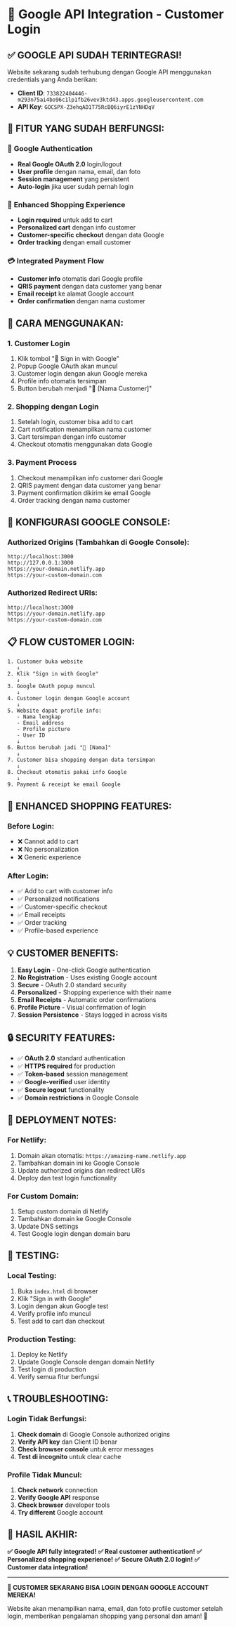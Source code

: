 # 🔐 Google API Integration - Customer Login

## ✅ GOOGLE API SUDAH TERINTEGRASI!

Website sekarang sudah terhubung dengan Google API menggunakan credentials yang Anda berikan:

- **Client ID**: `733822404446-m293n75ai4bo96c1lp1fb26vev3ktd43.apps.googleusercontent.com`
- **API Key**: `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`

## 🚀 FITUR YANG SUDAH BERFUNGSI:

### 🔐 **Google Authentication**
- **Real Google OAuth 2.0** login/logout
- **User profile** dengan nama, email, dan foto
- **Session management** yang persistent
- **Auto-login** jika user sudah pernah login

### 🛒 **Enhanced Shopping Experience**
- **Login required** untuk add to cart
- **Personalized cart** dengan info customer
- **Customer-specific checkout** dengan data Google
- **Order tracking** dengan email customer

### 💳 **Integrated Payment Flow**
- **Customer info** otomatis dari Google profile
- **QRIS payment** dengan data customer yang benar
- **Email receipt** ke alamat Google account
- **Order confirmation** dengan nama customer

## 📱 CARA MENGGUNAKAN:

### **1. Customer Login**
1. Klik tombol "🔐 Sign in with Google"
2. Popup Google OAuth akan muncul
3. Customer login dengan akun Google mereka
4. Profile info otomatis tersimpan
5. Button berubah menjadi "👤 [Nama Customer]"

### **2. Shopping dengan Login**
1. Setelah login, customer bisa add to cart
2. Cart notification menampilkan nama customer
3. Cart tersimpan dengan info customer
4. Checkout otomatis menggunakan data Google

### **3. Payment Process**
1. Checkout menampilkan info customer dari Google
2. QRIS payment dengan data customer yang benar
3. Payment confirmation dikirim ke email Google
4. Order tracking dengan nama customer

## 🔧 KONFIGURASI GOOGLE CONSOLE:

### **Authorized Origins** (Tambahkan di Google Console):
```
http://localhost:3000
http://127.0.0.1:3000
https://your-domain.netlify.app
https://your-custom-domain.com
```

### **Authorized Redirect URIs**:
```
http://localhost:3000
https://your-domain.netlify.app
https://your-custom-domain.com
```

## 📋 FLOW CUSTOMER LOGIN:

```
1. Customer buka website
   ↓
2. Klik "Sign in with Google"
   ↓
3. Google OAuth popup muncul
   ↓
4. Customer login dengan Google account
   ↓
5. Website dapat profile info:
   - Nama lengkap
   - Email address
   - Profile picture
   - User ID
   ↓
6. Button berubah jadi "👤 [Nama]"
   ↓
7. Customer bisa shopping dengan data tersimpan
   ↓
8. Checkout otomatis pakai info Google
   ↓
9. Payment & receipt ke email Google
```

## 🛒 ENHANCED SHOPPING FEATURES:

### **Before Login:**
- ❌ Cannot add to cart
- ❌ No personalization
- ❌ Generic experience

### **After Login:**
- ✅ Add to cart with customer info
- ✅ Personalized notifications
- ✅ Customer-specific checkout
- ✅ Email receipts
- ✅ Order tracking
- ✅ Profile-based experience

## 💡 CUSTOMER BENEFITS:

1. **Easy Login** - One-click Google authentication
2. **No Registration** - Uses existing Google account
3. **Secure** - OAuth 2.0 standard security
4. **Personalized** - Shopping experience with their name
5. **Email Receipts** - Automatic order confirmations
6. **Profile Picture** - Visual confirmation of login
7. **Session Persistence** - Stays logged in across visits

## 🔒 SECURITY FEATURES:

- ✅ **OAuth 2.0** standard authentication
- ✅ **HTTPS required** for production
- ✅ **Token-based** session management
- ✅ **Google-verified** user identity
- ✅ **Secure logout** functionality
- ✅ **Domain restrictions** in Google Console

## 🚀 DEPLOYMENT NOTES:

### **For Netlify:**
1. Domain akan otomatis: `https://amazing-name.netlify.app`
2. Tambahkan domain ini ke Google Console
3. Update authorized origins dan redirect URIs
4. Deploy dan test login functionality

### **For Custom Domain:**
1. Setup custom domain di Netlify
2. Tambahkan domain ke Google Console
3. Update DNS settings
4. Test Google login dengan domain baru

## 🧪 TESTING:

### **Local Testing:**
1. Buka `index.html` di browser
2. Klik "Sign in with Google"
3. Login dengan akun Google test
4. Verify profile info muncul
5. Test add to cart dan checkout

### **Production Testing:**
1. Deploy ke Netlify
2. Update Google Console dengan domain Netlify
3. Test login di production
4. Verify semua fitur berfungsi

## 📞 TROUBLESHOOTING:

### **Login Tidak Berfungsi:**
1. **Check domain** di Google Console authorized origins
2. **Verify API key** dan Client ID benar
3. **Check browser console** untuk error messages
4. **Test di incognito** untuk clear cache

### **Profile Tidak Muncul:**
1. **Check network** connection
2. **Verify Google API** response
3. **Check browser** developer tools
4. **Try different** Google account

## 🎉 HASIL AKHIR:

**✅ Google API fully integrated!**
**✅ Real customer authentication!**
**✅ Personalized shopping experience!**
**✅ Secure OAuth 2.0 login!**
**✅ Customer data integration!**

---

**🔐 CUSTOMER SEKARANG BISA LOGIN DENGAN GOOGLE ACCOUNT MEREKA!**

Website akan menampilkan nama, email, dan foto profile customer setelah login, memberikan pengalaman shopping yang personal dan aman! 🎊

